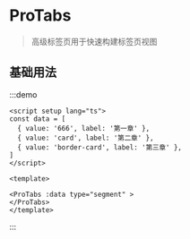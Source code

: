 # ProTabs

> 高级标签页用于快速构建标签页视图

## 基础用法

:::demo
```vue
<script setup lang="ts">
const data = [
  { value: '666', label: '第一章' },
  { value: 'card', label: '第二章' },
  { value: 'border-card', label: '第三章' },
]
</script>

<template>

<ProTabs :data type="segment" >
</ProTabs>
</template>
```
:::